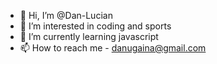 - 👋 Hi, I’m @Dan-Lucian
- 👀 I’m interested in coding and sports
- 🌱 I’m currently learning javascript
- 📫 How to reach me - danugaina@gmail.com

<!---
Dan-Lucian/Dan-Lucian is a ✨ special ✨ repository because its `README.md` (this file) appears on your GitHub profile.
You can click the Preview link to take a look at your changes.
--->
